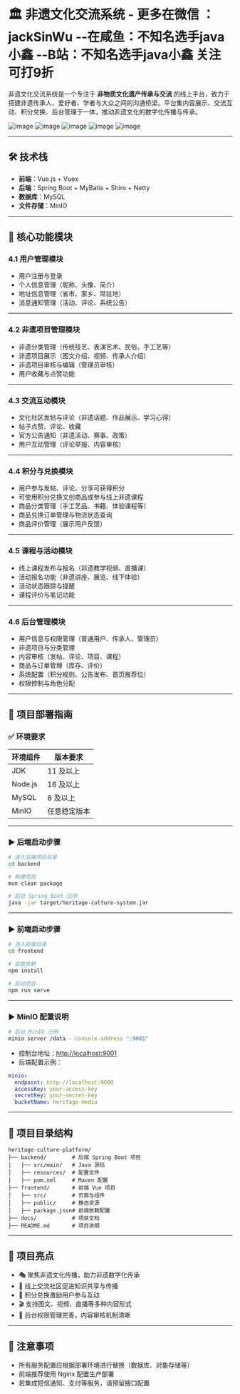 # 🏛️ 非遗文化交流系统 - 更多在微信 ： jackSinWu --在咸鱼：不知名选手java小鑫 --B站：不知名选手java小鑫 关注可打9折

非遗文化交流系统是一个专注于 **非物质文化遗产传承与交流** 的线上平台，致力于搭建非遗传承人、爱好者、学者与大众之间的沟通桥梁。平台集内容展示、交流互动、积分兑换、后台管理于一体，推动非遗文化的数字化传播与传承。

![image](https://github.com/user-attachments/assets/5e610f52-2f99-4d30-bee8-0f9e62d79199)
![image](https://github.com/user-attachments/assets/437a80c4-f36f-49b2-bb8e-4ed8cea8cba1)
![image](https://github.com/user-attachments/assets/5f7caa30-0a54-43ea-8a2c-75ebf7457547)
![image](https://github.com/user-attachments/assets/15fd7b2e-dff5-4383-8750-139ee233180a)
![image](https://github.com/user-attachments/assets/ffae0f54-bdb7-4874-8985-f983c34a8038)


---

## 🛠 技术栈

- **前端**：Vue.js + Vuex  
- **后端**：Spring Boot + MyBatis + Shiro + Netty  
- **数据库**：MySQL  
- **文件存储**：MinIO

---

## 🌟 核心功能模块

### 4.1 用户管理模块

- 用户注册与登录  
- 个人信息管理（昵称、头像、简介）  
- 地址信息管理（省市、家乡、常驻地）  
- 消息通知管理（活动、评论、系统公告）

---

### 4.2 非遗项目管理模块

- 非遗分类管理（传统技艺、表演艺术、民俗、手工艺等）  
- 非遗项目展示（图文介绍、视频、传承人介绍）  
- 非遗项目审核与编辑（管理员审核）  
- 用户收藏与点赞功能

---

### 4.3 交流互动模块

- 文化社区发帖与评论（非遗话题、作品展示、学习心得）  
- 帖子点赞、评论、收藏  
- 官方公告通知（非遗活动、赛事、政策）  
- 用户互动管理（评论举报、内容审核）

---

### 4.4 积分与兑换模块

- 用户参与发帖、评论、分享可获得积分  
- 可使用积分兑换文创商品或参与线上非遗课程  
- 商品分类管理（手工艺品、书籍、体验课程等）  
- 商品兑换订单管理与物流状态查询  
- 商品评价管理（展示用户反馈）

---

### 4.5 课程与活动模块

- 线上课程发布与报名（非遗教学视频、直播课）  
- 活动报名功能（非遗讲座、展览、线下体验）  
- 活动状态跟踪与提醒  
- 课程评价与笔记功能

---

### 4.6 后台管理模块

- 用户信息与权限管理（普通用户、传承人、管理员）  
- 非遗项目与分类管理  
- 内容审核（发帖、评论、项目、课程）  
- 商品与订单管理（库存、评价）  
- 系统配置（积分规则、公告发布、首页推荐位）  
- 权限控制与角色分配

---

## 🚀 项目部署指南

### ✅ 环境要求

| 环境组件 | 版本要求 |
|----------|----------|
| JDK      | 11 及以上 |
| Node.js  | 16 及以上 |
| MySQL    | 8 及以上 |
| MinIO    | 任意稳定版本 |

---

### ▶ 后端启动步骤

```bash
# 进入后端项目目录
cd backend

# 构建项目
mvn clean package

# 启动 Spring Boot 应用
java -jar target/heritage-culture-system.jar
```

---

### ▶ 前端启动步骤

```bash
# 进入前端目录
cd frontend

# 安装依赖
npm install

# 启动项目
npm run serve
```

---

### ▶ MinIO 配置说明

```bash
# 启动 MinIO 示例
minio server /data --console-address ":9001"
```

- 控制台地址：[http://localhost:9001](http://localhost:9001)
- 后端配置示例：

```yaml
minio:
  endpoint: http://localhost:9000
  accessKey: your-access-key
  secretKey: your-secret-key
  bucketName: heritage-media
```

---

## 📁 项目目录结构

```
heritage-culture-platform/
├── backend/        # 后端 Spring Boot 项目
│   ├── src/main/   # Java 源码
│   ├── resources/  # 配置文件
│   ├── pom.xml     # Maven 配置
├── frontend/       # 前端 Vue 项目
│   ├── src/        # 页面与组件
│   ├── public/     # 静态资源
│   ├── package.json# 前端依赖配置
├── docs/           # 项目文档
├── README.md       # 项目说明
```

---

## 🧠 项目亮点

- 🎭 聚焦非遗文化传播，助力非遗数字化传承  
- 👥 线上交流社区促进知识共享与传播  
- 🎁 积分兑换激励用户参与互动  
- 🎬 支持图文、视频、直播等多种内容形式  
- 🧾 后台权限管理完善，内容审核机制清晰

---

## 📌 注意事项

- 所有服务配置应根据部署环境进行替换（数据库、对象存储等）  
- 前端推荐使用 Nginx 配置生产部署  
- 若集成短信通知、支付等服务，请预留接口配置


